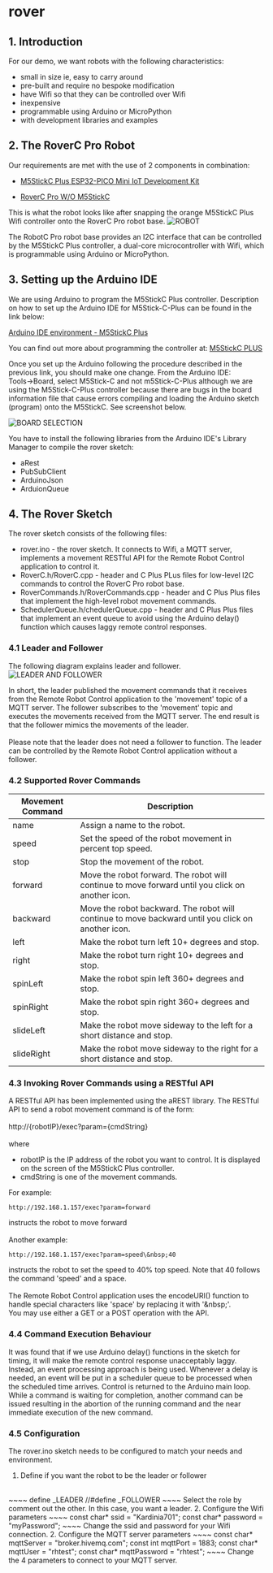 # rover

## 1. Introduction
For our demo, we want robots with the following characteristics:
* small in size ie, easy to carry around
* pre-built and require no bespoke modification
* have Wifi so that they can be controlled over Wifi
* inexpensive
* programmable using Arduino or MicroPython
* with development libraries and examples

## 2. The RoverC Pro Robot
Our requirements are met with the use of 2 components in combination:
* [M5StickC Plus ESP32-PICO Mini IoT Development Kit](https://shop.m5stack.com/collections/m5-controllers/products/m5stickc-plus-esp32-pico-mini-iot-development-kit)

* [RoverC Pro W/O M5StickC](https://shop.m5stack.com/collections/m5-hobby/products/roverc-pro-wo-m5stickc)

This is what the robot looks like after snapping the orange M5StickC Plus Wifi controller onto the RoverC Pro robot base.
![ROBOT](images/roverLeft.jpg "ROBOT")

The RobotC Pro robot base provides an I2C interface that can be controlled by the M5StickC Plus controller, a dual-core microcontroller with Wifi, which is programmable using Arduino or MicroPython.

## 3. Setting up the Arduino IDE
We are using Arduino to program the M5StickC Plus controller. Description on how to set up the Arduino IDE for M5Stick-C-Plus can be found in the link below:

[Arduino IDE environment - M5StickC Plus](https://docs.m5stack.com/en/quick_start/m5stickc_plus/Arduino-IDE-environment-M5StickC-Plus)

You can find out more about programming the controller at: 
[M5StickC PLUS](https://docs.m5stack.com/en/core/m5stickc_plus)

Once you set up the Arduino following the procedure described in the previous link, you should make one change. From the Arduino IDE:
 <br />Tools->Board, select M5Stick-C and not m5Stick-C-Plus although we are using the M5Stick-C-Plus controller because there are bugs in the board information file that cause errors compiling and loading the Arduino sketch (program) onto the M5StickC. See screenshot below.

 ![BOARD SELECTION](images/board-m5stickC.jpg "BOARD SELECTION")

You have to install the following libraries from the Arduino IDE's Library Manager to compile the rover sketch:
* aRest
* PubSubClient
* ArduinoJson
* ArduionQueue

## 4. The Rover Sketch
The rover sketch consists of the following files:
* rover.ino - the rover sketch. It connects to Wifi, a MQTT server, implements a movement RESTful API for the Remote Robot Control application to control it.
* RoverC.h/RoverC.cpp - header and C Plus PLus files for low-level I2C commands to control the RoverC Pro robot base.
* RoverCommands.h/RoverCommands.cpp - header and C Plus Plus files that implement the high-level robot movement commands.
* SchedulerQueue.h/chedulerQueue.cpp - header and C Plus Plus files that implement an event queue to avoid using the Arduino delay() function which causes laggy remote control responses.

### 4.1 Leader and Follower
The following diagram explains leader and follower.
 ![LEADER AND FOLLOWER](images/leader-follower.jpg "LEADER AND FOLLOWER")

In short, the leader published the movement commands that it receives from the Remote Robot Control application to the 'movement' topic of a MQTT server. The follower subscribes to the 'movement' topic and executes the movements received from the MQTT server. The end result is that the follower mimics the movements of the leader.
<br /><br />Please note that the leader does not need a follower to function. The leader can be controlled by the Remote Robot Control application without a follower.

### 4.2 Supported Rover Commands
| Movement Command | Description |
| ------------ | ----------- |
| name | Assign a name to the robot. |
| speed | Set the speed of the robot movement in percent top speed. |
|stop | Stop the movement of the robot. |
|forward | Move the robot forward. The robot will continue to move forward until you click on another icon. |
| backward | Move the robot backward. The robot will continue to move backward until you click on another icon. |
| left | Make the robot turn left 10+ degrees and stop. |
| right| Make the robot turn right 10+ degrees and stop. |
|spinLeft | Make the robot spin left 360+ degrees and stop. |
| spinRight | Make the robot spin right 360+ degrees and stop. |
| slideLeft | Make the robot move sideway to the left for a short distance and stop. |
| slideRight | Make the robot move sideway to the right for a short distance and stop. |

### 4.3 Invoking Rover Commands using a RESTful API
A RESTful API has been implemented using the aREST library. The RESTful API to send a robot movement command is of the form:
<br /><br />http://{robotIP}/exec?param={cmdString}
<br /><br />where
* robotIP is the IP address of the robot you want to control. It is displayed on the screen of the M5StickC Plus controller.
* cmdString is one of the movement commands. 

For example:
~~~~
http://192.168.1.157/exec?param=forward
~~~~
instructs the robot to move forward
<br /><br /> Another example:
~~~~
http://192.168.1.157/exec?param=speed\&nbsp;40
~~~~
instructs the robot to set the speed to 40% top speed. Note that 40 follows the command 'speed' and a space.
<br /><br />The Remote Robot Control application uses the encodeURI() function to handle special characters like 'space' by replacing it with '\&nbsp;'.
<br />
You may use either a GET or a POST operation with the API.

### 4.4 Command Execution Behaviour
It was found that if we use Arduino delay() functions in the sketch for timing, it will make the remote control response unacceptably laggy. Instead, an event processing approach is being used. Whenever a delay is needed, an event will be put in a scheduler queue to be processed when the scheduled time arrives. Control is returned to the Arduino main loop. While a command is waiting for completion, another command can be issued resulting in the abortion of the running command and the near immediate execution of the new command.

### 4.5 Configuration
The rover.ino sketch needs to be configured to match your needs and environment.
<br />
1. Define if you want the robot to be the leader or follower
<br />
    ~~~~
    define _LEADER
    //#define _FOLLOWER
    ~~~~
    Select the role by comment out the other. In this case, you want a leader.
2. Configure the Wifi parameters
    ~~~~
    const char* ssid = "Kardinia701";
    const char* password = "myPassword";
    ~~~~
    Change the ssid and password for your Wifi connection.
2. Configure the MQTT server parameters
    ~~~~
    const char* mqttServer = "broker.hivemq.com";
    const int mqttPort = 1883;
    const char* mqttUser = "rhtest";
    const char* mqttPassword = "rhtest";
    ~~~~
    Change the 4 parameters to connect to your MQTT server.